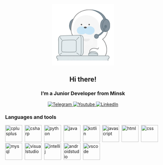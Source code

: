 <div id="header" align="center">
  <img src="bearplays.gif" width="200"/>
  <h2 style="text-decoration: none;">Hi there!</h2>
  <h3>I’m a Junior Developer from Minsk</h3>
</div>

<div id="socials" align="center">
  <a href="https://t.me/anthony_storm">
    <img src="https://img.shields.io/badge/Telegram-blue?style=for-the-badge&logo=telegram&logoColor=white" alt="Telegram"/>
  </a>
  <a href="https://www.youtube.com/channel/UCH5mkAcUzGwpYrWGN7peKZQ">
    <img src="https://img.shields.io/badge/YouTube-red?style=for-the-badge&logo=youtube&logoColor=white" alt="Youtube"/>
  </a>
  <a href="">
    <img src="https://img.shields.io/badge/LinkedIn-blue?style=for-the-badge&logo=linkedin&logoColor=white" alt="LinkedIn"/>
  </a>
</div>

<div id="languages">
  <h3>Languages and tools</h3>
  <img src="https://cdn.jsdelivr.net/gh/devicons/devicon@latest/icons/cplusplus/cplusplus-original.svg" title="cplusplus" width="55" height="55"/>&nbsp;
  <img src="https://cdn.jsdelivr.net/gh/devicons/devicon@latest/icons/csharp/csharp-original.svg" title="csharp" width="55" height="55"/>&nbsp;
  <img src="https://cdn.jsdelivr.net/gh/devicons/devicon@latest/icons/python/python-original.svg" title="python" width="55" height="55"/>&nbsp;
  <img src="https://cdn.jsdelivr.net/gh/devicons/devicon@latest/icons/java/java-original.svg" title="java" width="55" height="55"/>&nbsp;
  <img src="https://cdn.jsdelivr.net/gh/devicons/devicon@latest/icons/kotlin/kotlin-original.svg" title="kotlin" width="55" height="55"/>&nbsp;
  <img src="https://cdn.jsdelivr.net/gh/devicons/devicon@latest/icons/javascript/javascript-original.svg" title="javascript" width="55" height="55"/>&nbsp;
  <img src="https://cdn.jsdelivr.net/gh/devicons/devicon@latest/icons/html5/html5-original.svg" title="html" width="55" height="55"/>&nbsp;
  <img src="https://cdn.jsdelivr.net/gh/devicons/devicon@latest/icons/css3/css3-original.svg" title="css" width="55" height="55"/>&nbsp;
  <img src="https://cdn.jsdelivr.net/gh/devicons/devicon@latest/icons/mysql/mysql-original.svg" title="mysql" width="55" height="55"/>&nbsp;
  <img src="https://cdn.jsdelivr.net/gh/devicons/devicon@latest/icons/visualstudio/visualstudio-original.svg" title="visualstudio" width="55" height="55"/>&nbsp;
  <img src="https://cdn.jsdelivr.net/gh/devicons/devicon@latest/icons/intellij/intellij-original.svg" title="intellij" width="55" height="55"/>&nbsp;
  <img src="https://cdn.jsdelivr.net/gh/devicons/devicon@latest/icons/androidstudio/androidstudio-original.svg" title="androidstudio" width="55" height="55"/>&nbsp;
  <img src="https://cdn.jsdelivr.net/gh/devicons/devicon@latest/icons/vscode/vscode-original.svg" title="vscode" width="55" height="55"/>&nbsp;
</div>
